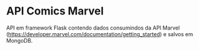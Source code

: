 # API Comics Marvel

API em framework Flask contendo dados consumindos da API Marvel (https://developer.marvel.com/documentation/getting_started) e salvos em MongoDB.
